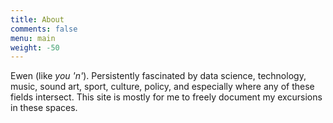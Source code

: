 ```yaml
---
title: About
comments: false
menu: main
weight: -50
---
```


Ewen (like *you 'n'*). Persistently fascinated by data science, technology, music, sound art, sport, culture, policy, and especially where any of these fields intersect. This site is mostly for me to freely document my excursions in these spaces.
